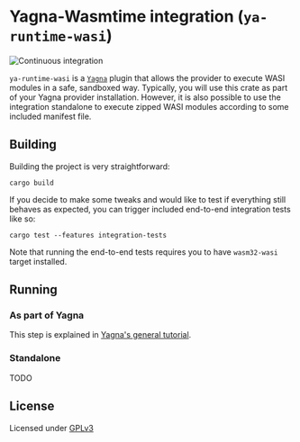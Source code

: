 # Yagna-Wasmtime integration (`ya-runtime-wasi`)
![Continuous integration](https://github.com/golemfactory/ya-runtime-wasi/workflows/Continuous%20integration/badge.svg)

`ya-runtime-wasi` is a [`Yagna`] plugin that allows the provider to execute WASI modules
in a safe, sandboxed way. Typically, you will use this crate as part of your Yagna provider
installation. However, it is also possible to use the integration standalone to execute
zipped WASI modules according to some included manifest file.

[`Yagna`]: https://github.com/golemfactory/yagna

## Building

Building the project is very straightforward:

```
cargo build
```

If you decide to make some tweaks and would like to test if everything still behaves
as expected, you can trigger included end-to-end integration tests like so:

```
cargo test --features integration-tests
```

Note that running the end-to-end tests requires you to have `wasm32-wasi` target installed.

## Running

### As part of Yagna

This step is explained in [Yagna's general tutorial].

[Yagna's general tutorial]: https://github.com/golemfactory/yagna/tree/master/agent/provider

### Standalone

TODO

## License

Licensed under [GPLv3](LICENSE)

